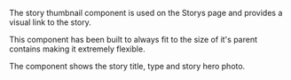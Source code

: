 The story thumbnail component is used on the Storys page and provides a visual link to the story.

This component has been built to always fit to the size of it's parent contains making it extremely flexible.

The component shows the story title, type and story hero photo.
